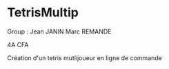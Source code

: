 # TetrisMultip

Group : Jean JANIN
        Marc REMANDE
        
4A CFA 

Création d'un tetris mutlijoueur en ligne de commande
